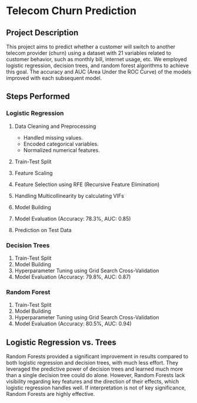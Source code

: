 # Telecom Churn Prediction

## Project Description
This project aims to predict whether a customer will switch to another telecom provider (churn) using a dataset with 21 variables related to customer behavior, such as monthly bill, internet usage, etc. We employed logistic regression, decision trees, and random forest algorithms to achieve this goal. The accuracy and AUC (Area Under the ROC Curve) of the models improved with each subsequent model.

## Steps Performed

### Logistic Regression
1. Data Cleaning and Preprocessing
   - Handled missing values.
   - Encoded categorical variables.
   - Normalized numerical features.

2. Train-Test Split
3. Feature Scaling
4. Feature Selection using RFE (Recursive Feature Elimination)
5. Handling Multicollinearity by calculating VIFs
6. Model Building
7. Model Evaluation (Accuracy: 78.3%, AUC: 0.85)
8. Prediction on Test Data

### Decision Trees
1. Train-Test Split
2. Model Building
3. Hyperparameter Tuning using Grid Search Cross-Validation
4. Model Evaluation (Accuracy: 79.8%, AUC: 0.87)

### Random Forest
1. Train-Test Split
2. Model Building
3. Hyperparameter Tuning using Grid Search Cross-Validation
4. Model Evaluation (Accuracy: 80.5%, AUC: 0.94)

## Logistic Regression vs. Trees
Random Forests provided a significant improvement in results compared to both logistic regression and decision trees, with much less effort. They leveraged the predictive power of decision trees and learned much more than a single decision tree could do alone. However, Random Forests lack visibility regarding key features and the direction of their effects, which logistic regression handles well. If interpretation is not of key significance, Random Forests are highly effective.



